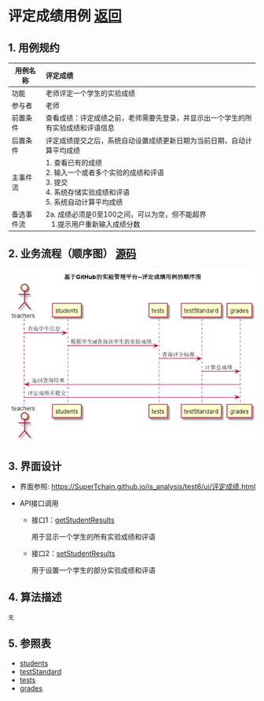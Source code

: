 # 评定成绩用例 [返回](../README.md)



## 1. 用例规约

| 用例名称   | 评定成绩                                                     |
| ---------- | :----------------------------------------------------------- |
| 功能       | 老师评定一个学生的实验成绩                                   |
| 参与者     | 老师                                                         |
| 前置条件   | 查看成绩：评定成绩之前，老师需要先登录，并显示出一个学生的所有实验成绩和评语信息 |
| 后置条件   | 评定成绩提交之后，系统自动设置成绩更新日期为当前日期，自动计算平均成绩 |
| 主事件流   | 1. 查看已有的成绩<br/>2. 输入一个或者多个实验的成绩和评语<br/>3. 提交<br/>4. 系统存储实验成绩和评语<br/>5. 系统自动计算平均成绩 |
| 备选事件流 | 2a. 成绩必须是0至100之间，可以为空，但不能超界 <br/>&nbsp;&nbsp; 1.提示用户重新输入成绩分数 |

## 2. 业务流程（顺序图） [源码](../source_code/评定成绩.puml)

![评定成绩](../img/评定成绩.png) 


## 3. 界面设计

- 界面参照: https://SuperTchain.github.io/is_analysis/test6/ui/评定成绩.html

- API接口调用
        

  - 接口1：[getStudentResults](../interface/getStudentResults.md)

    用于显示一个学生的所有实验成绩和评语

  - 接口2：[setStudentResults](../interface/setStudentResults.md)

    用于设置一个学生的部分实验成绩和评语

## 4. 算法描述

    无

## 5. 参照表

- [students](../Sql/README.md/#students)
- [testStandard](../Sql/README.md/#testStandard)
- [tests](../Sql/README.md/#tests)
- [grades](../Sql/README.md/#grades)